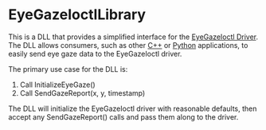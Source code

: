 # EyeGazeIoctlLibrary

This is a DLL that provides a simplified interface for the [EyeGazeIoctl Driver](../Documentation/EyeGazeIoctl.md). The DLL
allows consumers, such as other [C++](../EyeGazeIoctlLibraryTestC/readme.md) or [Python](../EyeGazeIoctlLibraryTestPython/readme.md) applications, to 
easily send eye gaze data to the EyeGazeIoctl driver. 

The primary use case for the DLL is:

1. Call InitializeEyeGaze()
2. Call SendGazeReport(x, y, timestamp)

The DLL will initialize the EyeGazeIoctl driver with reasonable defaults, then 
accept any SendGazeReport() calls and pass them along to the driver.